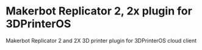 # Makerbot Replicator 2, 2x plugin for 3DPrinterOS
Makerbot Replicator 2 and 2X 3D printer plugin for 3DPrinterOS cloud client
